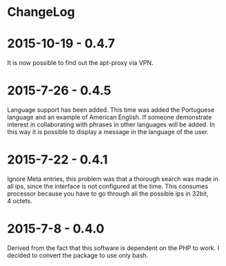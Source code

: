 # ChangeLog

# 2015-10-19 - 0.4.7

It is now possible to find out the apt-proxy via VPN.

# 2015-7-26 - 0.4.5

Language support has been added. This time was added the Portuguese
language and an example of American English.
If someone demonstrate interest in collaborating with phrases in other
languages will be added.
In this way it is possible to display a message in the language of the user.

# 2015-7-22 - 0.4.1
                                                         
 Ignore Meta entries, this problem was that a thorough search was made in  
 all ips, since the interface is not configured at the time. This consumes 
 processor because you have to go through all the possible ips in 32bit,   
 4 octets.

# 2015-7-8 - 0.4.0
                                                          
Derived from the fact that this software is dependent on the PHP to work. 
I decided to convert the package to use only bash. 
                                                                                        
